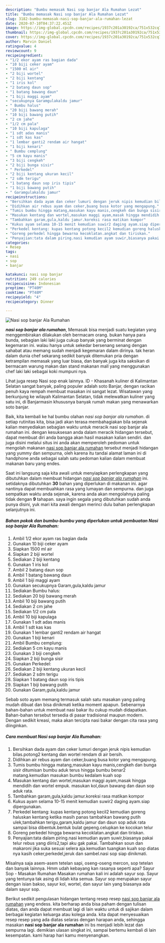 ```yaml
---
description: "Bumbu memasak Nasi sop banjar Ala Rumahan Lezat"
title: "Bumbu memasak Nasi sop banjar Ala Rumahan Lezat"
slug: 3182-bumbu-memasak-nasi-sop-banjar-ala-rumahan-lezat
date: 2020-07-10T04:37:22.451Z
image: https://img-global.cpcdn.com/recipes/1937c201a30192ca/751x532cq70/nasi-sop-banjar-ala-rumahan-foto-resep-utama.jpg
thumbnail: https://img-global.cpcdn.com/recipes/1937c201a30192ca/751x532cq70/nasi-sop-banjar-ala-rumahan-foto-resep-utama.jpg
cover: https://img-global.cpcdn.com/recipes/1937c201a30192ca/751x532cq70/nasi-sop-banjar-ala-rumahan-foto-resep-utama.jpg
author: Marvin Daniel
ratingvalue: 4
reviewcount: 9
recipeingredient:
- "1/2 ekor ayam ras bagian dada"
- "10 biji ceker ayam"
- "1500 ml air"
- "2 biji wortel"
- "2 biji kentang"
- "1 iris kol"
- "2 batang daun sop"
- "1 batang bawang daun"
- "1 biji maggi ayam"
- "secukupnya Garamgulakaldu jamur"
- " Bumbu halus"
- "20 biji bawang merah"
- "10 biji bawang putih"
- "2 cm jahe"
- "1/2 cm pala"
- "10 biji kapulaga"
- "1 sdt adas manis"
- "1 sdt kas kas"
- "1 lembar ganti2 rendam air hangat"
- "1 biji kenari"
- " Bumbu cemplung"
- "5 cm kayu manis"
- "3 biji cengkeh"
- "2 biji bunga sisir"
- " Perkedel"
- "2 biji kentang ukuran kecil"
- "2 sdm terigu"
- "1 batang daun sop iris tipis"
- "1 biji bawang putih"
- " Garamgulakaldu jamur"
recipeinstructions:
- "Bersihkan dada ayam dan ceker lumuri dengan jeruk nipis kemudian bilas.potong2 kentang dan wortel rendam di air bersih."
- "Didihkan air rebus ayam dan ceker,buang busa kotor yang mengapung."
- "Tumis bumbu hingga matang,masukan kayu manis,cengkeh dan bunga sisir ditumisan bumbu aduk terus hingga bumbu benar2 matang.kemudian masukan bumbu kedalam kuah sop"
- "Masukan kentang dan wortel,masukan maggi ayam,masak hingga mendidih dan wortel empuk. masukan kol,daun bawang dan daun sop aduk rata."
- "Tambahkan garam,gula,kaldu jamur.koreksi rasa matikan kompor"
- "Kukus ayam selama 10-15 menit kemudian suwir2 daging ayam.siap dipergunakan."
- "Perkedel kentang: kupas kentang potong kecil2 kemudian goreng haluskan kentang ketika masih panas tambahkan bawang putih ulek,tambahkan terigu,garam,kaldu jamur dan daun sop aduk rata sampai bisa dibentuk.bentuk bulat gepeng.celupkan ke kocokan telur"
- "Goreng perkedel hingga bewarna kecoklatan.angkat dan tiriskan."
- "Penyajian:tata dalam piring.nasi kemudian ayam suwir,biasanya pakai telur rebus yang diiris2,tapi aku gak pakai. Tambahkan soun dan makaroni jika suka sesuai selera aja.kemudian tuangkan kuah sop diatas nya kasih ceker,perkedel,jeruk dan sambel.nasi sop siap dinikmati."
categories:
- Resep
tags:
- nasi
- sop
- banjar

katakunci: nasi sop banjar 
nutrition: 249 calories
recipecuisine: Indonesian
preptime: "PT40M"
cooktime: "PT48M"
recipeyield: "4"
recipecategory: Dinner

---
```



![Nasi sop banjar Ala Rumahan](https://img-global.cpcdn.com/recipes/1937c201a30192ca/751x532cq70/nasi-sop-banjar-ala-rumahan-foto-resep-utama.jpg)

<b><i>nasi sop banjar ala rumahan</i></b>, Memasak bisa menjadi suatu kegiatan yang menggembirakan dilakukan oleh bermacam orang. bukan hanya para bunda, sebagian laki laki juga cukup banyak yang berminat dengan kegemaran ini. walau hanya untuk sekedar bersenang senang dengan sahabat atau memang sudah menjadi kegemaran dalam dirinya. tak heran dalam dunia chef sekarang sedikit banyak ditemukan pria dengan ketrampilan memasak yang luar biasa, dan banyak juga kita saksikan di bermacam warung makan dan stand makanan mall yang menggunakan chef laki laki sebagai koki mumpuni nya.

Lihat juga resep Nasi sop enak lainnya. ID - Khasanah kuliner di Kalimantan Selatan sangat banyak, paling populer adalah soto Banjar, dengan racikan penuh kaya rempah membuat masakan ini sangat lezat. Wisatawan yang berkunjung ke wilayah Kalimantan Selatan, tidak melewatkan kuliner yang satu ini, di Banjarmasin khususnya banyak rumah makan yang menawarkan soto banjar.

Baik, kita kembali ke hal bumbu olahan <i>nasi sop banjar ala rumahan</i>. di setiap rutinitas kita, bisa jadi akan terasa membahagiakan bila sejenak kalian menyediakan sebagian waktu untuk meracik nasi sop banjar ala rumahan ini. dengan kesuksesan anda dalam meracik hidangan tersebut, dapat membuat diri anda bangga akan hasil masakan kalian sendiri. dan juga disini melalui situs ini anda akan memperoleh pedoman untuk mengolah makanan <u>nasi sop banjar ala rumahan</u> tersebut menjadi hidangan yang yummy dan sempurna, oleh karena itu tandai alamat laman ini di handphone anda sebagai salah satu pedoman kalian dalam membuat makanan baru yang endes.


Saat ini langsung saja kita awali untuk menyiapkan perlengkapan yang dibutuhkan dalam membuat hidangan <u><i>nasi sop banjar ala rumahan</i></u> ini. setidaknya dibutuhkan <b>30</b> bahan yang diperlukan di makanan ini. agar nantinya dapat membuahkan rasa yang lumayan dan sempurna. dan juga sempatkan waktu anda sejenak, karena anda akan mengolahnya paling tidak dengan <b>9</b> tahapan. saya ingin segala yang dibutuhkan sudah anda punya disini, yuk mari kita awali dengan merinci dulu bahan perlengkapan selanjutnya ini.

<!--inarticleads1-->

##### Bahan pokok dan bumbu-bumbu yang diperlukan untuk pembuatan Nasi sop banjar Ala Rumahan:

1. Ambil 1/2 ekor ayam ras bagian dada
1. Gunakan 10 biji ceker ayam
1. Siapkan 1500 ml air
1. Siapkan 2 biji wortel
1. Sediakan 2 biji kentang
1. Gunakan 1 iris kol
1. Ambil 2 batang daun sop
1. Ambil 1 batang bawang daun
1. Ambil 1 biji maggi ayam
1. Gunakan secukupnya Garam,gula,kaldu jamur
1. Sediakan  Bumbu halus:
1. Sediakan 20 biji bawang merah
1. Ambil 10 biji bawang putih
1. Sediakan 2 cm jahe
1. Sediakan 1/2 cm pala
1. Ambil 10 biji kapulaga
1. Gunakan 1 sdt adas manis
1. Ambil 1 sdt kas kas
1. Gunakan 1 lembar ganti2 rendam air hangat
1. Gunakan 1 biji kenari
1. Ambil  Bumbu cemplung:
1. Sediakan 5 cm kayu manis
1. Gunakan 3 biji cengkeh
1. Siapkan 2 biji bunga sisir
1. Gunakan  Perkedel:
1. Sediakan 2 biji kentang ukuran kecil
1. Sediakan 2 sdm terigu
1. Siapkan 1 batang daun sop iris tipis
1. Siapkan 1 biji bawang putih
1. Gunakan  Garam,gula,kaldu jamur


Sebab soto ayam memang termasuk salah satu masakan yang paling mudah dibuat dan bisa dinikmati ketika moment apapun. Sebenarnya bahan-bahan untuk membuat nasi bakar itu cukup mudah didapatkan. Bahan-bahan tersebut tersedia di pasar tradisional maupun modern. Dengan sedikit kreasi, maka akan tercipta nasi bakar dengan cita rasa yang diinginkan. 

<!--inarticleads2-->

##### Cara membuat Nasi sop banjar Ala Rumahan:

1. Bersihkan dada ayam dan ceker lumuri dengan jeruk nipis kemudian bilas.potong2 kentang dan wortel rendam di air bersih.
1. Didihkan air rebus ayam dan ceker,buang busa kotor yang mengapung.
1. Tumis bumbu hingga matang,masukan kayu manis,cengkeh dan bunga sisir ditumisan bumbu aduk terus hingga bumbu benar2 matang.kemudian masukan bumbu kedalam kuah sop
1. Masukan kentang dan wortel,masukan maggi ayam,masak hingga mendidih dan wortel empuk. masukan kol,daun bawang dan daun sop aduk rata.
1. Tambahkan garam,gula,kaldu jamur.koreksi rasa matikan kompor
1. Kukus ayam selama 10-15 menit kemudian suwir2 daging ayam.siap dipergunakan.
1. Perkedel kentang: kupas kentang potong kecil2 kemudian goreng haluskan kentang ketika masih panas tambahkan bawang putih ulek,tambahkan terigu,garam,kaldu jamur dan daun sop aduk rata sampai bisa dibentuk.bentuk bulat gepeng.celupkan ke kocokan telur
1. Goreng perkedel hingga bewarna kecoklatan.angkat dan tiriskan.
1. Penyajian:tata dalam piring.nasi kemudian ayam suwir,biasanya pakai telur rebus yang diiris2,tapi aku gak pakai. Tambahkan soun dan makaroni jika suka sesuai selera aja.kemudian tuangkan kuah sop diatas nya kasih ceker,perkedel,jeruk dan sambel.nasi sop siap dinikmati.


Misalnya saja asem-asem tetelan sapi, oseng-oseng mercon, sop tetelan dan banyak lainnya. Hmm udah kebayang kan rasanya seperti apa? Sayur Sop - Masakan Rumahan Masakan rumahan kali ini adalah sayur sop. Sayur yang tentunya tak asing di lidah kita semua. Sayur sop merupakan sayur dengan isian bakso, sayur kol, wortel, dan sayur lain yang biasanya ada dalam sayur sop. 

Berikut sedikit pengulasan hidangan tentang resep resep <u>nasi sop banjar ala rumahan</u> yang endess. kita berharap anda bisa paham dengan tulisan diatas, dan anda dapat membuat lagi di lain waktu untuk di sajikan dalam berbagai kegiatan keluarga atau kolega anda. kita dapat menyesuaikan resep resep yang ada diatas selaras dengan harapan anda, sehingga masakan <b>nasi sop banjar ala rumahan</b> ini bs menjadi lebih lezat dan sempurna lagi. demikian ulasan singkat ini, sampai bertemu kembali di lain kesempatan. kami harap hari kamu menyenangkan.

